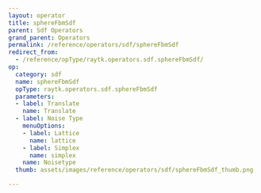 ```yaml
---
layout: operator
title: sphereFbmSdf
parent: Sdf Operators
grand_parent: Operators
permalink: /reference/operators/sdf/sphereFbmSdf
redirect_from:
  - /reference/opType/raytk.operators.sdf.sphereFbmSdf/
op:
  category: sdf
  name: sphereFbmSdf
  opType: raytk.operators.sdf.sphereFbmSdf
  parameters:
  - label: Translate
    name: Translate
  - label: Noise Type
    menuOptions:
    - label: Lattice
      name: lattice
    - label: Simplex
      name: simplex
    name: Noisetype
  thumb: assets/images/reference/operators/sdf/sphereFbmSdf_thumb.png

---
```

